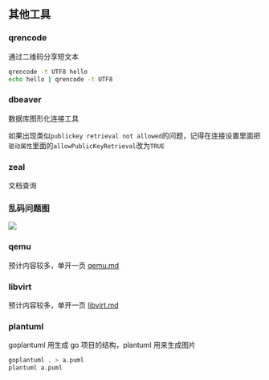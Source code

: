 ## 其他工具

### qrencode

通过二维码分享短文本
```bash
qrencode -t UTF8 hello
echo hello | qrencode -t UTF8
```

### dbeaver

数据库图形化连接工具

如果出现类似`publickey retrieval not allowed`的问题，记得在连接设置里面把
`驱动属性`里面的`allowPublicKeyRetrieval`改为`TRUE`

### zeal

文档查询

### 乱码问题图
![](img/character_encode_decode_problem.jpg)

### qemu

预计内容较多，单开一页 [qemu.md](./vm/qemu.md)

### libvirt

预计内容较多，单开一页 [libvirt.md](./vm/libvirt.md)

### plantuml

goplantuml 用生成 go 项目的结构，plantuml 用来生成图片
```bash
goplantuml . > a.puml
plantuml a.puml
```
